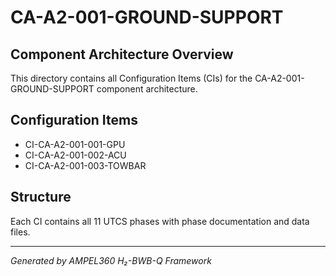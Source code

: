 # CA-A2-001-GROUND-SUPPORT

## Component Architecture Overview
This directory contains all Configuration Items (CIs) for the CA-A2-001-GROUND-SUPPORT component architecture.

## Configuration Items
- CI-CA-A2-001-001-GPU
- CI-CA-A2-001-002-ACU
- CI-CA-A2-001-003-TOWBAR

## Structure
Each CI contains all 11 UTCS phases with phase documentation and data files.

---
*Generated by AMPEL360 H₂-BWB-Q Framework*
